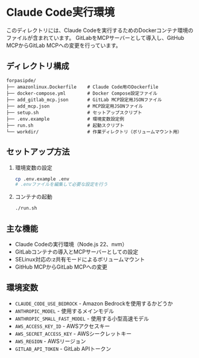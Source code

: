 # Claude Code実行環境

このディレクトリには、Claude Codeを実行するためのDockerコンテナ環境のファイルが含まれています。
GitLabをMCPサーバーとして導入し、GitHub MCPからGitLab MCPへの変更を行っています。

## ディレクトリ構成

```
forpasipde/
├── amazonlinux.Dockerfile    # Claude Code用のDockerfile
├── docker-compose.yml        # Docker Compose設定ファイル
├── add_gitlab_mcp.json       # GitLab MCP設定用JSONファイル
├── add_mcp.json              # MCP設定用JSONファイル
├── setup.sh                  # セットアップスクリプト
├── .env.example              # 環境変数設定例
├── run.sh                    # 起動スクリプト
└── workdir/                  # 作業ディレクトリ（ボリュームマウント用）
```

## セットアップ方法

1. 環境変数の設定
   ```bash
   cp .env.example .env
   # .envファイルを編集して必要な設定を行う
   ```

2. コンテナの起動
   ```bash
   ./run.sh
   ```

## 主な機能

- Claude Codeの実行環境（Node.js 22、nvm）
- GitLabコンテナの導入とMCPサーバーとしての設定
- SELinux対応の:z共有モードによるボリュームマウント
- GitHub MCPからGitLab MCPへの変更

## 環境変数

- `CLAUDE_CODE_USE_BEDROCK` - Amazon Bedrockを使用するかどうか
- `ANTHROPIC_MODEL` - 使用するメインモデル
- `ANTHROPIC_SMALL_FAST_MODEL` - 使用する小型高速モデル
- `AWS_ACCESS_KEY_ID` - AWSアクセスキー
- `AWS_SECRET_ACCESS_KEY` - AWSシークレットキー
- `AWS_REGION` - AWSリージョン
- `GITLAB_API_TOKEN` - GitLab APIトークン

